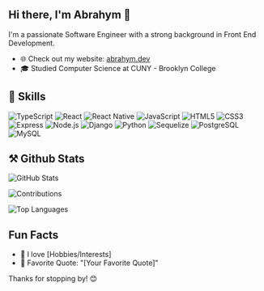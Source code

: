 ## Hi there, I'm Abrahym 👋

I'm a passionate Software Engineer with a strong background in Front End Development. 

- 🌐 Check out my website: [abrahym.dev](https://abrahym.dev)
- 🎓 Studied Computer Science at CUNY - Brooklyn College

## 🔧 Skills

![TypeScript](https://img.shields.io/badge/-TypeScript-3178C6?style=flat&logo=typescript&logoColor=white) 
![React](https://img.shields.io/badge/-React-61DAFB?style=flat&logo=react&logoColor=black)
![React Native](https://img.shields.io/badge/-React_Native-0066CC?style=flat&logo=react&logoColor=white)
![JavaScript](https://img.shields.io/badge/-JavaScript-F7DF1E?style=flat&logo=javascript&logoColor=black)
![HTML5](https://img.shields.io/badge/-HTML5-E34F26?style=flat&logo=html5&logoColor=white)
![CSS3](https://img.shields.io/badge/-CSS3-1572B6?style=flat&logo=css3&logoColor=white)
![Express](https://img.shields.io/badge/-Express-000000?style=flat&logo=express&logoColor=white)
![Node.js](https://img.shields.io/badge/-Node.js-339933?style=flat&logo=node.js&logoColor=white)
![Django](https://img.shields.io/badge/-Django-092E20?style=flat&logo=django&logoColor=white)
![Python](https://img.shields.io/badge/-Python-3776AB?style=flat&logo=python&logoColor=white)
![Sequelize](https://img.shields.io/badge/-Sequelize-52B0E7?style=flat&logo=sequelize&logoColor=white)
![PostgreSQL](https://img.shields.io/badge/-PostgreSQL-336791?style=flat&logo=postgresql&logoColor=white)
![MySQL](https://img.shields.io/badge/-MySQL-4479A1?style=flat&logo=mysql&logoColor=white)

## ⚒️ Github Stats

![GitHub Stats](https://github-readme-stats.vercel.app/api?username=abrahym-sharfeldden&show_icons=true&hide=contribs,prs&theme=dark)

![Contributions](https://github-readme-streak-stats.herokuapp.com/?user=abrahym-sharfeldden&theme=dark)

![Top Languages](https://github-readme-stats.vercel.app/api/top-langs/?username=abrahym-sharfeldden&layout=compact&theme=dark)

## Fun Facts

- 🎨 I love [Hobbies/Interests]
- 💬 Favorite Quote: "[Your Favorite Quote]"

Thanks for stopping by! 😊
